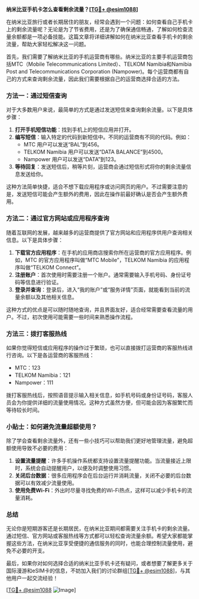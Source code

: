 **纳米比亚手机卡怎么查看剩余流量？[[TG💪+ @esim1088](https://t.me/s/esim1088)]**

在纳米比亚旅行或者长期居住的朋友，经常会遇到一个问题：如何查看自己手机卡上的剩余流量呢？无论是为了节省费用，还是为了确保通信畅通，了解如何检查流量余额都是一项必备技能。这篇文章将详细讲解如何在纳米比亚查看手机卡的剩余流量，帮助大家轻松解决这一问题。

首先，我们需要了解纳米比亚的手机运营商有哪些。纳米比亚的主要手机运营商包括MTC（Mobile Telecommunications Limited）、TELKOM Namibia和Namibia Post and Telecommunications Corporation (Nampower)。每个运营商都有自己的方式来查询剩余流量，因此我们需要根据自己的运营商选择合适的方法。

### 方法一：通过短信查询

对于大多数用户来说，最简单的方式是通过发送短信来查询剩余流量。以下是具体步骤：

1. **打开手机短信功能**：找到手机上的短信应用并打开。
2. **编写短信**：输入特定的代码到新短信中。不同的运营商有不同的代码。例如：
   - MTC 用户可以发送“BAL”到456。
   - TELKOM Namibia 用户可以发送“DATA BALANCE”到4500。
   - Nampower 用户可以发送“DATA”到123。
3. **等待回复**：发送短信后，稍等片刻，运营商会通过短信形式将你的剩余流量信息发送给你。

这种方法简单快捷，适合不想下载应用程序或访问网页的用户。不过需要注意的是，发送短信可能会产生额外的费用，因此在操作前最好确认是否会产生额外费用。

### 方法二：通过官方网站或应用程序查询

随着互联网的发展，越来越多的运营商提供了官方网站和应用程序供用户查询相关信息。以下是具体步骤：

1. **下载官方应用程序**：在手机的应用商店搜索你所在运营商的官方应用程序。例如，MTC 的官方应用程序叫做“MTC Mobile”，TELKOM Namibia 的应用程序叫做“TELKOM Connect”。
2. **注册账户**：首次使用时需要注册一个账户。通常需要输入手机号码、身份证号码等信息进行验证。
3. **登录并查询**：登录后，进入“我的账户”或“服务详情”页面，就能看到当前的流量余额以及其他相关信息。

这种方式的优点是可以随时随地查询，并且界面友好，适合经常需要查看流量的用户。不过，初次使用可能需要一些时间来熟悉操作流程。

### 方法三：拨打客服热线

如果你觉得短信或应用程序的操作过于繁琐，也可以直接拨打运营商的客服热线进行咨询。以下是各运营商的客服热线：

- MTC：123
- TELKOM Namibia：121
- Nampower：111

拨打客服热线后，按照语音提示输入相关信息，如手机号码或身份证号码，客服人员会为你提供详细的流量使用情况。这种方式虽然方便，但可能会因为客服繁忙而等待较长时间。

### 小贴士：如何避免流量超额使用？

除了学会查看剩余流量外，还有一些小技巧可以帮助我们更好地管理流量，避免超额使用导致不必要的费用：

1. **设置流量提醒**：许多手机操作系统都支持设置流量提醒功能。当流量接近上限时，系统会自动提醒用户，以便及时调整使用习惯。
2. **关闭后台数据**：很多应用程序会在后台运行并消耗流量，关闭不必要的后台数据可以有效减少流量使用。
3. **使用免费Wi-Fi**：外出时尽量寻找免费的Wi-Fi热点，这样可以减少手机卡的流量消耗。

### 总结

无论你是短期游客还是长期居民，在纳米比亚期间都需要关注手机卡的剩余流量。通过短信、官方网站或客服热线等方式都可以轻松查询流量余额。希望大家都能掌握这些方法，在纳米比亚享受便捷的通信服务的同时，也能合理控制流量使用，避免不必要的开支。

最后，如果你对如何选择合适的纳米比亚手机卡还有疑问，或者想要了解更多关于国际漫游和eSIM卡的信息，不妨加入我们的讨论群组[[TG💪+ @esim1088](https://t.me/s/esim1088)]，与其他用户一起交流经验！

[[TG💪+ @esim1088](https://t.me/s/esim1088) ![Image](https://i.postimg.cc/4NQfJmqS/Snipaste-2025-05-13-00-14-12.png)]